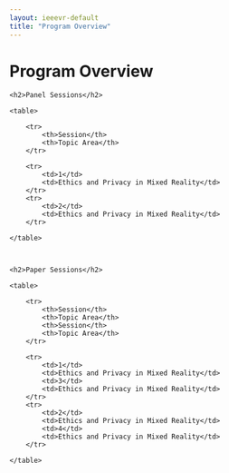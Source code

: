 ```yaml
---
layout: ieeevr-default
title: "Program Overview"
---
```


<style>
table, td, th {  
  border: 1px solid black;
  text-align: left;
}

table {
  border-collapse: collapse;
  width: 95%;
  margin-left: auto; 
  margin-right: auto;
}

th, td {
  padding: 15px;
  width: 100%;
}
</style>

<div>
    <h1>Program Overview</h1>
    
    
    <h2>Panel Sessions</h2>
    
    <table>
    
        <tr>
            <th>Session</th>
            <th>Topic Area</th>
        </tr>
        
        <tr>
            <td>1</td>
            <td>Ethics and Privacy in Mixed Reality</td>
        </tr>
        <tr>
            <td>2</td>
            <td>Ethics and Privacy in Mixed Reality</td>
        </tr>
    
    </table>
    
    
    
    <h2>Paper Sessions</h2>
    
    <table>
    
        <tr>
            <th>Session</th>
            <th>Topic Area</th>
            <th>Session</th>
            <th>Topic Area</th>
        </tr>
        
        <tr>
            <td>1</td>
            <td>Ethics and Privacy in Mixed Reality</td>
            <td>3</td>
            <td>Ethics and Privacy in Mixed Reality</td>
        </tr>
        <tr>
            <td>2</td>
            <td>Ethics and Privacy in Mixed Reality</td>
            <td>4</td>
            <td>Ethics and Privacy in Mixed Reality</td>
        </tr>
    
    </table>



</div>